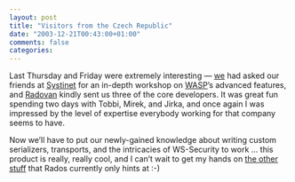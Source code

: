 ```yaml
---
layout: post
title: "Visitors from the Czech Republic"
date: "2003-12-21T00:43:00+01:00"
comments: false
categories: 
---
```


<p>Last Thursday and Friday were extremely interesting &mdash; <a href="/">we</a> had asked our friends at <a href="http://www.systinet.com">Systinet</a> for an in-depth workshop on <a href="http://www.systinet.com/products/wasp_jserver/overview">WASP</a>&#8217;s advanced features, and <a href="http://www.radovanjanecek.net/blog">Radovan</a> kindly sent us three of the core developers. It was great fun spending two days with Tobbi, Mirek, and Jirka, and once again I was impressed by the level of expertise everybody working for that company seems to have.</p>

<p>Now we&#8217;ll have to put our newly-gained knowledge about writing custom serializers, transports, and the intricacies of WS-Security to work &#8230; this product is really, really cool, and I can&#8217;t wait to get my hands on <a href="http://radovanjanecek.net/blog/archives/000047.html">the other stuff</a> that Rados currently only hints at :-)</p>


